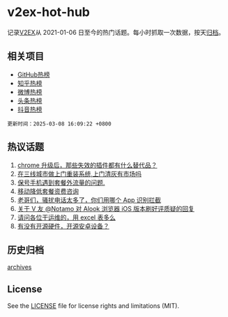 # v2ex-hot-hub

 记录[V2EX](https://www.v2ex.com/)从 2021-01-06 日至今的热门话题。每小时抓取一次数据，按天[归档](archives)。
 
 ## 相关项目

- [GitHub热榜](https://github.com/lonnyzhang423/github-hot-hub)
- [知乎热榜](https://github.com/lonnyzhang423/zhihu-hot-hub)
- [微博热榜](https://github.com/lonnyzhang423/weibo-hot-hub)
- [头条热榜](https://github.com/lonnyzhang423/toutiao-hot-hub)
- [抖音热榜](https://github.com/lonnyzhang423/douyin-hot-hub)


 `更新时间：2025-03-08 16:09:22 +0800`

## 热议话题

1. [chrome 升级后，那些失效的插件都有什么替代品？](https://www.v2ex.com/t/1116730)
1. [在三线城市做上门重装系统,上门清灰有市场吗](https://www.v2ex.com/t/1116833)
1. [保号手机遇到套餐外流量的问题.](https://www.v2ex.com/t/1116734)
1. [移动降低套餐资费咨询](https://www.v2ex.com/t/1116808)
1. [老哥们，骚扰电话太多了，你们用哪个 App 识别拦截](https://www.v2ex.com/t/1116825)
1. [关于 V 友 @Notamo 对 Alook 浏览器 iOS 版本刷好评质疑的回复](https://www.v2ex.com/t/1116778)
1. [请问各位干运维的，用 excel 表多么](https://www.v2ex.com/t/1116733)
1. [有没有开源硬件，开源安卓设备？](https://www.v2ex.com/t/1116768)

## 历史归档

[archives](archives)

## License

See the [LICENSE](LICENSE) file for license rights and limitations (MIT).
